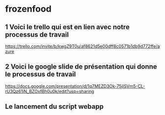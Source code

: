 # frozenfood

## 1 Voici le trello qui est en lien avec notre processus de travail
https://trello.com/invite/b/kwgZ9T0u/af8621d5e00dff8c0571b1db9d772ffe/azure

## 2 Voici le google slide de présentation qui donne le processus de travail
https://docs.google.com/presentation/d/1q7MEZD3Ok-75jISVm5-CL-rU3Qz61iN_BZOxfBh0u0k/edit?usp=sharing

## Le lancement du script webapp

